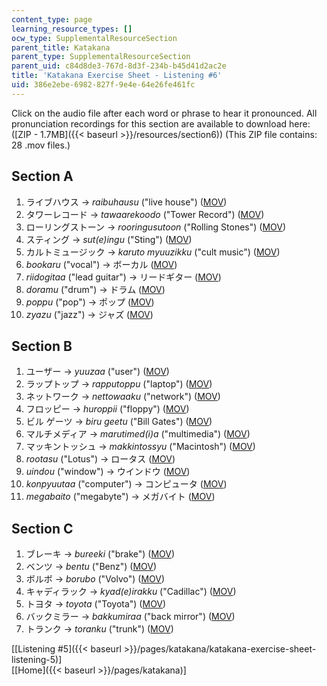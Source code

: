 ```yaml
---
content_type: page
learning_resource_types: []
ocw_type: SupplementalResourceSection
parent_title: Katakana
parent_type: SupplementalResourceSection
parent_uid: c84d8de3-767d-8d3f-234b-b45d41d2ac2e
title: 'Katakana Exercise Sheet - Listening #6'
uid: 386e2ebe-6982-827f-9e4e-64e26fe461fc
---
```


Click on the audio file after each word or phrase to hear it pronounced. All pronunciation recordings for this section are available to download here: ([ZIP - 1.7MB]({{< baseurl >}}/resources/section6)) (This ZIP file contains: 28 .mov files.)

Section A
---------

1.  ライブハウス → _raibuhausu_ ("live house") ([MOV](http://www.archive.org/download/MITRES21F.01S10_KATAKANA_EXERCISES/6a1.mov))
2.  タワーレコード → _tawaarekoodo_ ("Tower Record") ([MOV](http://www.archive.org/download/MITRES21F.01S10_KATAKANA_EXERCISES/6a2.mov))
3.  ローリングストーン → _rooringusutoon_ ("Rolling Stones") ([MOV](http://www.archive.org/download/MITRES21F.01S10_KATAKANA_EXERCISES/6a3.mov))
4.  スティング → _sut(e)ingu_ ("Sting") ([MOV](http://www.archive.org/download/MITRES21F.01S10_KATAKANA_EXERCISES/6a4.mov))
5.  カルトミュージック → _karuto myuuzikku_ ("cult music") ([MOV](http://www.archive.org/download/MITRES21F.01S10_KATAKANA_EXERCISES/6a5.mov))
6.  _bookaru_ ("vocal") → ボーカル ([MOV](http://www.archive.org/download/MITRES21F.01S10_KATAKANA_EXERCISES/6a6.mov))
7.  _riidogitaa_ ("lead guitar") → リードギター ([MOV](http://www.archive.org/download/MITRES21F.01S10_KATAKANA_EXERCISES/6a7.mov))
8.  _doramu_ ("drum") → ドラム ([MOV](http://www.archive.org/download/MITRES21F.01S10_KATAKANA_EXERCISES/6a8.mov))
9.  _poppu_ ("pop") → ポップ ([MOV](http://www.archive.org/download/MITRES21F.01S10_KATAKANA_EXERCISES/6a9.mov))
10.  _zyazu_ ("jazz") → ジャズ ([MOV](http://www.archive.org/download/MITRES21F.01S10_KATAKANA_EXERCISES/6a10.mov))

Section B
---------

1.  ユーザー → _yuuzaa_ ("user") ([MOV](http://www.archive.org/download/MITRES21F.01S10_KATAKANA_EXERCISES/6b1.mov))
2.  ラップトップ → _rapputoppu_ ("laptop") ([MOV](http://www.archive.org/download/MITRES21F.01S10_KATAKANA_EXERCISES/6b2.mov))
3.  ネットワーク → _nettowaaku_ ("network") ([MOV](http://www.archive.org/download/MITRES21F.01S10_KATAKANA_EXERCISES/6b3.mov))
4.  フロッピー → _huroppii_ ("floppy") ([MOV](http://www.archive.org/download/MITRES21F.01S10_KATAKANA_EXERCISES/6b4.mov))
5.  ビル ゲーツ → _biru geetu_ ("Bill Gates") ([MOV](http://www.archive.org/download/MITRES21F.01S10_KATAKANA_EXERCISES/6b5.mov))
6.  マルチメディア → _marutimed(i)a_ ("multimedia") ([MOV](http://www.archive.org/download/MITRES21F.01S10_KATAKANA_EXERCISES/6b6.mov))
7.  マッキントッシュ → _makkintossyu_ ("Macintosh") ([MOV](http://www.archive.org/download/MITRES21F.01S10_KATAKANA_EXERCISES/6b7.mov))
8.  _rootasu_ ("Lotus") → ロータス ([MOV](http://www.archive.org/download/MITRES21F.01S10_KATAKANA_EXERCISES/6b8.mov))
9.  _uindou_ ("window") → ウインドウ ([MOV](http://www.archive.org/download/MITRES21F.01S10_KATAKANA_EXERCISES/6b9.mov))
10.  _konpyuutaa_ ("computer") → コンピュータ ([MOV](http://www.archive.org/download/MITRES21F.01S10_KATAKANA_EXERCISES/6b10.mov))
11.  _megabaito_ ("megabyte") → メガバイト ([MOV](http://www.archive.org/download/MITRES21F.01S10_KATAKANA_EXERCISES/6b11.mov))

Section C
---------

1.  ブレーキ → _bureeki_ ("brake") ([MOV](http://www.archive.org/download/MITRES21F.01S10_KATAKANA_EXERCISES/6c1.mov))
2.  ベンツ → _bentu_ ("Benz") ([MOV](http://www.archive.org/download/MITRES21F.01S10_KATAKANA_EXERCISES/6c2.mov))
3.  ボルボ → _borubo_ ("Volvo") ([MOV](http://www.archive.org/download/MITRES21F.01S10_KATAKANA_EXERCISES/6c3.mov))
4.  キャディラック → _kyad(e)irakku_ ("Cadillac") ([MOV](http://www.archive.org/download/MITRES21F.01S10_KATAKANA_EXERCISES/6c4.mov))
5.  トヨタ → _toyota_ ("Toyota") ([MOV](http://www.archive.org/download/MITRES21F.01S10_KATAKANA_EXERCISES/6c5.mov))
6.  バックミラー → _bakkumiraa_ ("back mirror") ([MOV](http://www.archive.org/download/MITRES21F.01S10_KATAKANA_EXERCISES/6c6.mov))
7.  トランク → _toranku_ ("trunk") ([MOV](http://www.archive.org/download/MITRES21F.01S10_KATAKANA_EXERCISES/6c7.mov))

  
\[[Listening #5]({{< baseurl >}}/pages/katakana/katakana-exercise-sheet-listening-5)\]  
\[[Home]({{< baseurl >}}/pages/katakana)\]